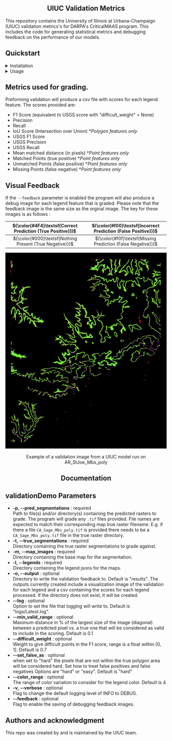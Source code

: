 ## <div align="center">UIUC Validation Metrics</div>
This repository contains the University of Illinois at Urbana-Champaign (UIUC) validation metrics's for DARPA's CriticalMAAS program. This includes the code for generating statistical metrics and debugging feedback on the performance of our models.

## Quickstart

<details>
<summary> Installation </summary>

To get started with this repo you will need to clone the repository and and install [requirements.txt](requirements.txt). We recommend using [python>=3.10](https://www.python.org/) and a virtual environment.

```
git clone git@github.com:DARPA-CRITICALMAAS/uiuc-validation.git
cd uiuc-validation
python3 -m venv venv
source ./venv/bin/activate
pip install -r requirements.txt
```
</details>

<details>
<summary> Usage </summary>

### CLI

Included are two demo scripts that can perform generate validation metrics on a file(s) and/or directory(s). 

* **usgsDemo.py** : Runs the original AI4CMAMetric USGS grading algorithm. This is the algorithm that was used to grade the AI4CMA Competition.
* **validationDemo.py** : Generates a simple F1 score (equivalent to "difficult_weight" = None) and the USGS F1 Score.

```
# Example call to validationDemo.py
python validationDemo.py --pred_segmentations <mydata>/predictions --true_segmentations <mydata>/true_segmentations --map_images <mydata>/map_images --legends <mydata>/map_legends
```

### Python

There are three provided python methods:

* **grade_point_raster** : Grades a point raster against the true raster. Will provide the same score as the USGS metric.
* **grade_poly_raster** : Grades a poly raster against the true raster. The score returned is equivalent to running USGS score with "difficult_weight" = None
* **usgs_grade_poly_raster** : Grades a poly raster against the true raster. Runs an optimized version of the usgs grading metric for polygons. The score reurned is the same as the USGS metric.

</details>

## Metrics used for grading.

Preforming validation will produce a csv file with scores for each legend feature. The scores provided are:

* F1 Score (equivalent to USGS score with "difficult_weight" = None)
* Precision
* Recall
* IoU Score (Intersection over Union) **Polygon features only*
* USGS F1 Score
* USGS Precision
* USGS Recall
* Mean matched distance (in pixels) **Point features only*
* Matched Points (true positive) **Point features only*
* Unmatched Points (false positive) **Point features only*
* Missing Points (false negative) **Point features only*

## Visual Feedback

If the `--feedback` parameter is enabled the program will also produce a debug image for each legend feature that is graded. Please note that the feedback image is the same size as the orginal image. The key for these images is as follows :

| ${\color{#4F4}\textsf{Correct Prediction (True Positive)}}$ | ${\color{#f00}\textsf{Incorrect Prediction (False Positive)}}$ |
|:-:|:-:|
| ${\color{#000}\textsf{Nothing Present (True Negative)}}$ | ${\color{#f0f}\textsf{Missing Prediction (False Negative)}}$ |

![Example image of feedback for a polygon feature](img/example_poly.png)

<center>
Example of a validation image from a UIUC model run on AR_StJoe_Mbs_poly
</center>

## <div align="center">Documentation</div>
## validationDemo Parameters
* **-p, --pred_segmentations** : required<br>
    Path to file(s) and/or directory(s) containing the predicted rasters to grade. The program will grade any `.tif` files provided. File names are expected to match their corresponding map true raster filename. E.g. if there a file `CA_Sage_Mbv_poly.tif` is provided there needs to be a `CA_Sage_Mbv_poly.tif` file in the true raster directory.
* **-t, --true_segmentations** : required<br>
    Directory containing the true raster segmentations to grade against.
* **-m, --map_images** : required<br>
    Directory containing the base map for the segmentation.
* **-l, --legends** : required<br>
    Directory containing the legend jsons for the maps.
* **-o, --output** : optional<br>
    Directory to write the validation feedback to. Default is "results". The outputs currently created include a visualization image of the validation for each legend and a csv containing the scores for each legend processed. If the directory does not exist, it will be created.
* **--log** : optional<br>
    Option to set the file that logging will write to. Default is "logs/Latest.log".
* **--min_valid_range** : optional<br>
    Maximum distance in % of the largest size of the image (diagonal) between a predicted pixel vs. a true one that will be considered as valid to include in the scoring. Default is 0.1
* **--difficult_weight** : optional<br>
    Weight to give difficult points in the F1 score, range is a float within [0, 1]. Default is 0.7
* **--set_false_as** : optional<br>
    when set to "hard" the pixels that are not within the true polygon area will be considered hard. Set how to treat false positives and false negatives Options are "hard" or "easy". Default is "hard"
* **--color_range** : optional<br>
    The range of color variation to consider for the legend color. Default is 4
* **-v, --verbose** : optional<br>
    Flag to change the default logging level of INFO to DEBUG.
* **--feedback** : optional<br>
    Flag to enable the saving of debugging feedback images.

## Authors and acknowledgment
This repo was created by and is maintained by the UIUC team.
